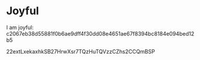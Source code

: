 # Joyful

I am joyful: c2067eb38d55881f0b6ae9dff4f30dd08e4651ae67f8394bc8184e094bed12b5


22extLxekaxhkSB27HrwXsr7TQzHuTQVzzCZhs2CCQmBSP